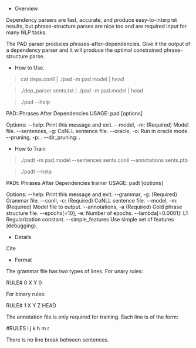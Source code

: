 - Overview

Dependency parsers are fast, accurate, and produce easy-to-interpret results, but phrase-structure parses are nice too and are required input for many NLP tasks.

The PAD parser produces phrases-after-dependencies. Give it the output of a dependency parser and it will produce the optimal constrained phrase-structure parse.

- How to Use.

> cat deps.conll | ./pad -m pad.model | head


> ./dep_parser sents.txt | ./pad -m pad.model | head

> ./pad --help

PAD: Phrases After Dependencies
USAGE: pad [options]

Options:
--help:              Print this message and exit.
--model, -m:         (Required) Model file.
--sentences, -g:     CoNLL sentence file.
--oracle, -o:        Run in oracle mode.
--pruning, -p:        .
--dir_pruning:        .

- How to Train

> ./padt -m pad.model --sentences sents.conll --annotations sents.ptb

> ./padt --help

PADt: Phrases After Dependencies trainer
USAGE: padt [options]

Options:
--help:             Print this message and exit.
--grammar, -g:      (Required) Grammar file.
--conll, -c:        (Required) CoNLL sentence file.
--model, -m:        (Required) Model file to output.
--annotations, -a   (Required) Gold phrase structure file.
--epochs[=10], -e:  Number of epochs.
--lambda[=0.0001]:  L1 Regularization constant.
--simple_features   Use simple set of features (debugging).

- Details

Cite

- Format

The grammar file has two types of lines. For unary rules:

RULE# 0 X Y 0

For binary rules:

RULE# 1 X Y Z HEAD

The annotation file is only required for training. Each line is of the form:

#RULES
i j k h m r

There is no line break between sentences.
